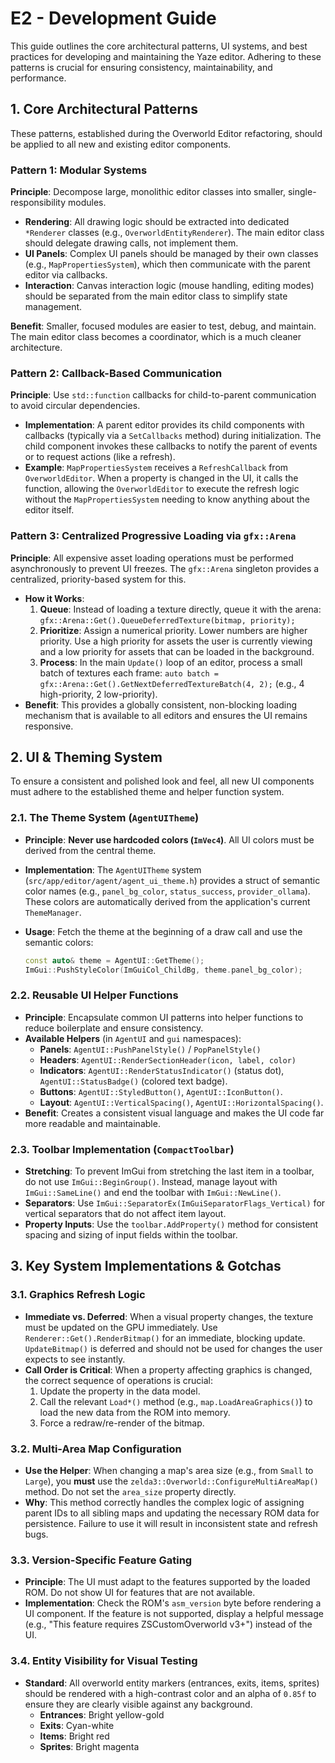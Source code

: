 # E2 - Development Guide

This guide outlines the core architectural patterns, UI systems, and best practices for developing and maintaining the Yaze editor. Adhering to these patterns is crucial for ensuring consistency, maintainability, and performance.

## 1. Core Architectural Patterns

These patterns, established during the Overworld Editor refactoring, should be applied to all new and existing editor components.

### Pattern 1: Modular Systems

**Principle**: Decompose large, monolithic editor classes into smaller, single-responsibility modules.

-   **Rendering**: All drawing logic should be extracted into dedicated `*Renderer` classes (e.g., `OverworldEntityRenderer`). The main editor class should delegate drawing calls, not implement them.
-   **UI Panels**: Complex UI panels should be managed by their own classes (e.g., `MapPropertiesSystem`), which then communicate with the parent editor via callbacks.
-   **Interaction**: Canvas interaction logic (mouse handling, editing modes) should be separated from the main editor class to simplify state management.

**Benefit**: Smaller, focused modules are easier to test, debug, and maintain. The main editor class becomes a coordinator, which is a much cleaner architecture.

### Pattern 2: Callback-Based Communication

**Principle**: Use `std::function` callbacks for child-to-parent communication to avoid circular dependencies.

-   **Implementation**: A parent editor provides its child components with callbacks (typically via a `SetCallbacks` method) during initialization. The child component invokes these callbacks to notify the parent of events or to request actions (like a refresh).
-   **Example**: `MapPropertiesSystem` receives a `RefreshCallback` from `OverworldEditor`. When a property is changed in the UI, it calls the function, allowing the `OverworldEditor` to execute the refresh logic without the `MapPropertiesSystem` needing to know anything about the editor itself.

### Pattern 3: Centralized Progressive Loading via `gfx::Arena`

**Principle**: All expensive asset loading operations must be performed asynchronously to prevent UI freezes. The `gfx::Arena` singleton provides a centralized, priority-based system for this.

-   **How it Works**:
    1.  **Queue**: Instead of loading a texture directly, queue it with the arena: `gfx::Arena::Get().QueueDeferredTexture(bitmap, priority);`
    2.  **Prioritize**: Assign a numerical priority. Lower numbers are higher priority. Use a high priority for assets the user is currently viewing and a low priority for assets that can be loaded in the background.
    3.  **Process**: In the main `Update()` loop of an editor, process a small batch of textures each frame: `auto batch = gfx::Arena::Get().GetNextDeferredTextureBatch(4, 2);` (e.g., 4 high-priority, 2 low-priority).
-   **Benefit**: This provides a globally consistent, non-blocking loading mechanism that is available to all editors and ensures the UI remains responsive.

## 2. UI & Theming System

To ensure a consistent and polished look and feel, all new UI components must adhere to the established theme and helper function system.

### 2.1. The Theme System (`AgentUITheme`)

-   **Principle**: **Never use hardcoded colors (`ImVec4`)**. All UI colors must be derived from the central theme.
-   **Implementation**: The `AgentUITheme` system (`src/app/editor/agent/agent_ui_theme.h`) provides a struct of semantic color names (e.g., `panel_bg_color`, `status_success`, `provider_ollama`). These colors are automatically derived from the application's current `ThemeManager`.
-   **Usage**: Fetch the theme at the beginning of a draw call and use the semantic colors:

    ```cpp
    const auto& theme = AgentUI::GetTheme();
    ImGui::PushStyleColor(ImGuiCol_ChildBg, theme.panel_bg_color);
    ```

### 2.2. Reusable UI Helper Functions

-   **Principle**: Encapsulate common UI patterns into helper functions to reduce boilerplate and ensure consistency.
-   **Available Helpers** (in `AgentUI` and `gui` namespaces):
    -   **Panels**: `AgentUI::PushPanelStyle()` / `PopPanelStyle()`
    -   **Headers**: `AgentUI::RenderSectionHeader(icon, label, color)`
    -   **Indicators**: `AgentUI::RenderStatusIndicator()` (status dot), `AgentUI::StatusBadge()` (colored text badge).
    -   **Buttons**: `AgentUI::StyledButton()`, `AgentUI::IconButton()`.
    -   **Layout**: `AgentUI::VerticalSpacing()`, `AgentUI::HorizontalSpacing()`.
-   **Benefit**: Creates a consistent visual language and makes the UI code far more readable and maintainable.

### 2.3. Toolbar Implementation (`CompactToolbar`)

- **Stretching**: To prevent ImGui from stretching the last item in a toolbar, do not use `ImGui::BeginGroup()`. Instead, manage layout with `ImGui::SameLine()` and end the toolbar with `ImGui::NewLine()`.
- **Separators**: Use `ImGui::SeparatorEx(ImGuiSeparatorFlags_Vertical)` for vertical separators that do not affect item layout.
- **Property Inputs**: Use the `toolbar.AddProperty()` method for consistent spacing and sizing of input fields within the toolbar.

## 3. Key System Implementations & Gotchas

### 3.1. Graphics Refresh Logic

-   **Immediate vs. Deferred**: When a visual property changes, the texture must be updated on the GPU immediately. Use `Renderer::Get().RenderBitmap()` for an immediate, blocking update. `UpdateBitmap()` is deferred and should not be used for changes the user expects to see instantly.
-   **Call Order is Critical**: When a property affecting graphics is changed, the correct sequence of operations is crucial:
    1.  Update the property in the data model.
    2.  Call the relevant `Load*()` method (e.g., `map.LoadAreaGraphics()`) to load the new data from the ROM into memory.
    3.  Force a redraw/re-render of the bitmap.

### 3.2. Multi-Area Map Configuration

-   **Use the Helper**: When changing a map's area size (e.g., from `Small` to `Large`), you **must** use the `zelda3::Overworld::ConfigureMultiAreaMap()` method. Do not set the `area_size` property directly.
-   **Why**: This method correctly handles the complex logic of assigning parent IDs to all sibling maps and updating the necessary ROM data for persistence. Failure to use it will result in inconsistent state and refresh bugs.

### 3.3. Version-Specific Feature Gating

-   **Principle**: The UI must adapt to the features supported by the loaded ROM. Do not show UI for features that are not available.
-   **Implementation**: Check the ROM's `asm_version` byte before rendering a UI component. If the feature is not supported, display a helpful message (e.g., "This feature requires ZSCustomOverworld v3+") instead of the UI.

### 3.4. Entity Visibility for Visual Testing

-   **Standard**: All overworld entity markers (entrances, exits, items, sprites) should be rendered with a high-contrast color and an alpha of `0.85f` to ensure they are clearly visible against any background.
    - **Entrances**: Bright yellow-gold
    - **Exits**: Cyan-white
    - **Items**: Bright red
    - **Sprites**: Bright magenta
